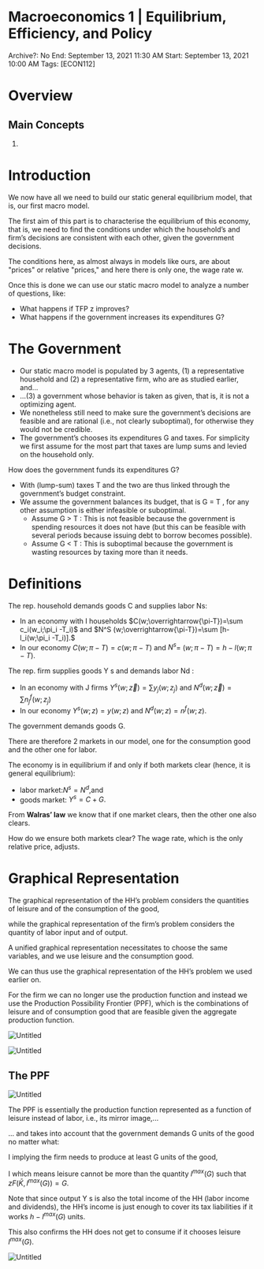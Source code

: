 # Macroeconomics 1 | Equilibrium, Efficiency, and Policy

Archive?: No
End: September 13, 2021 11:30 AM
Start: September 13, 2021 10:00 AM
Tags: [ECON112]

# Overview

## Main Concepts

1. 

# Introduction

We now have all we need to build our static general equilibrium model, that is, our first macro model.

The first aim of this part is to characterise the equilibrium of this economy, that is, we need to find the conditions under which the household’s and firm’s decisions are consistent with each other, given the government decisions.

The conditions here, as almost always in models like ours, are about "prices" or relative "prices," and here there is only one, the wage rate w.

Once this is done we can use our static macro model to analyze a number of questions, like:

- What happens if TFP z improves?
- What happens if the government increases its expenditures G?

# The Government

- Our static macro model is populated by 3 agents, (1) a representative household and (2) a representative firm, who are as studied earlier, and...
- ...(3) a government whose behavior is taken as given, that is, it is not a optimizing agent.
- We nonetheless still need to make sure the government’s decisions are feasible and are rational (i.e., not clearly suboptimal), for otherwise they would not be credible.
- The government’s chooses its expenditures G and taxes. For simplicity we first assume for the most part that taxes are lump sums and levied on the household only.

How does the government funds its expenditures G?

- With (lump-sum) taxes T and the two are thus linked through the government’s budget constraint.
- We assume the government balances its budget, that is G = T , for any other assumption is either infeasible or suboptimal.
    - Assume G > T : This is not feasible because the government is spending resources it does not have (but this can be feasible with several periods because issuing debt to borrow becomes possible).
    - Assume G < T : This is suboptimal because the government is wasting resources by taxing more than it needs.

# Definitions

The rep. household demands goods C and supplies labor Ns:

- In an economy with I households  $C(w;\overrightarrow{\pi-T})=\sum c_i(w_i;\pi_i -T_i)$ and $N^S (w;\overrightarrow{\pi-T})=\sum [h-l_i(w;\pi_i -T_i)].$
- In our economy $C(w;{\pi-T})=c(w;{\pi-T})$ and $N^s$= $(w ; \pi - T ) = h - l (w ; \pi - T ).$

The rep. firm supplies goods Y s and demands labor Nd :

- In an economy with J firms  $Y^s(w;\overrightarrow z ) = \sum y_j(w;z_j)$ and $N^d(w;\overrightarrow z ) = \sum n^f_j(w;z_j)$
- In our economy $Y^s(w;z) = y(w;z)$ and $N^d(w;z) = n^f (w;z).$

The government demands goods G.

There are therefore 2 markets in our model, one for the consumption good and the other one for labor.

The economy is in equilibrium if and only if both markets clear (hence, it is general equilibrium):

- labor market:$N^s=N^d$,and
- goods market: $Y^s=C+G.$

From **Walras’ law** we know that if one market clears, then the other one also clears.

How do we ensure both markets clear? The wage rate, which is the only relative price, adjusts.

# Graphical Representation

The graphical representation of the HH’s problem considers the quantities of leisure and of the consumption of the good,

while the graphical representation of the firm’s problem considers the quantity of labor input and of output.

A unified graphical representation necessitates to choose the same variables, and we use leisure and the consumption good.

We can thus use the graphical representation of the HH’s problem we used earlier on.

For the firm we can no longer use the production function and instead we use the Production Possibility Frontier (PPF), which is the combinations of leisure and of consumption good that are feasible given the aggregate production function.

![Untitled](Macroecono%206386f/Untitled.png)

![Untitled](Macroecono%206386f/Untitled%201.png)

## The PPF

![Untitled](Macroecono%206386f/Untitled%202.png)

The PPF is essentially the production function represented as a function of leisure instead of labor, i.e., its mirror image,...

... and takes into account that the government demands G units of the good no matter what:

I implying the firm needs to produce at least G units of the good,

I which means leisure cannot be more than the quantity $l^{max}(G)$ such that $zF(\bar K,l^{max}(G)) = G.$

Note that since output Y s is also the total income of the HH (labor income and dividends), the HH’s income is just enough to cover its tax liabilities if it works $h - l^{max}(G)$ units.

This also confirms the HH does not get to consume if it chooses leisure $l^{max}(G)$.

![Untitled](Macroecono%206386f/Untitled%203.png)